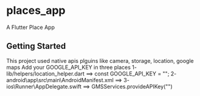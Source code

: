 # places_app

A Flutter Place App

## Getting Started

This project used native apis plguins like camera, storage, location, google maps
Add your GOOGLE_API_KEY in three places
1- lib/helpers/location_helper.dart ==> const GOOGLE_API_KEY = "";
2- android\app\src\main\AndroidManifest.xml ==> <meta-data android:name="com.google.android.geo.API_KEY" android:value=""/>
3- ios\Runner\AppDelegate.swift ==> GMSServices.provideAPIKey("")
